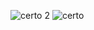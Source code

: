 ![certo 2](https://github.com/user-attachments/assets/c868398a-1c8e-4486-84d8-78f7ec218e5d)
![certo](https://github.com/user-attachments/assets/9f849c21-bd71-4c7d-9101-d545c043813a)
